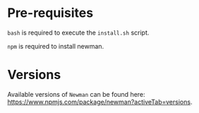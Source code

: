 # Pre-requisites

`bash` is required to execute the `install.sh` script.

`npm` is required to install newman.

# Versions

Available versions of `Newman` can be found here: https://www.npmjs.com/package/newman?activeTab=versions.
